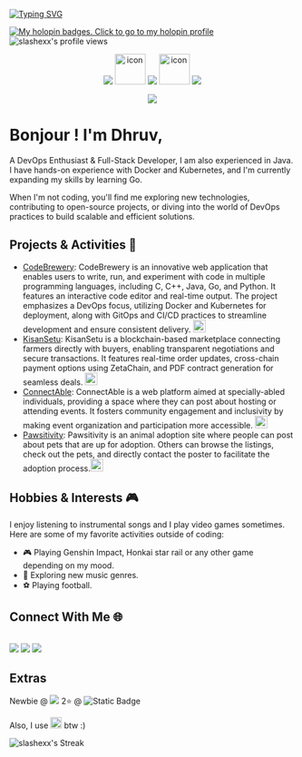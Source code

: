 <a href="https://git.io/typing-svg"><img src="https://readme-typing-svg.demolab.com?font=Fira+Code&weight=350&duration=3000&pause=1000&vCenter=true&random=true&width=300&height=40&lines=I'm+a+programmer;I'm+a+bathroom+singer;I'm+an+overthinker;I'm+a+Java+developer;I'm+a+gamer;I'm+a+DevOps+enthusiast;I'm+a+Web+Developer;I'm+a+gacha+addict;I'm+a+daydreamer;I'm+a+pluviophile;I'm+a+sleepyhead;I'm+an+arch+user+btw" alt="Typing SVG" /></a>

[![My holopin badges. Click to go to my holopin profile](https://holopin.me/slashex)](https://holopin.io/@slashex)
![slashexx's profile views](https://komarev.com/ghpvc/?username=slashexx)

<p align="center">
    <img src="https://skillicons.dev/icons?i=java,nextjs,ts,go" />
    <img src="https://techstack-generator.vercel.app/kubernetes-icon.svg" alt="icon" width="54" height="54" />
    <img src="https://skillicons.dev/icons?i=jenkins,git,githubactions,linux" />
    <img src="https://techstack-generator.vercel.app/react-icon.svg" alt="icon" width="54" height="54" />
    <img src="https://skillicons.dev/icons?i=python,github" />
</p>

<p align="center">
    <img src="https://skillicons.dev/icons?i=tailwind,solidity,flask,js,nodejs,express,firebase,jest,c,cpp,mysql,bootstrap" />
</p>
<h1><strong>Bonjour ! I'm Dhruv,</strong></h1>
<p>A DevOps Enthusiast & Full-Stack Developer, I am also experienced in Java. I have hands-on experience with Docker and Kubernetes, and I'm currently expanding my skills by learning Go.</p>
<p>When I'm not coding, you'll find me exploring new technologies, contributing to open-source projects, or diving into the world of DevOps practices to build scalable and efficient solutions.</p>


<h2><strong>Projects & Activities 🚀 </strong></h2>

- [CodeBrewery](https://codebrewery.vercel.app): CodeBrewery is an innovative web application that enables users to write, run, and experiment with code in multiple programming languages, including C, C++, Java, Go, and Python. It features an interactive code editor and real-time output. The project emphasizes a DevOps focus, utilizing Docker and Kubernetes for deployment, along with GitOps and CI/CD practices to streamline development and ensure consistent delivery. [<img src="https://skillicons.dev/icons?i=github" width="22px" />](https://github.com/slashexx/codebrewery)
- [KisanSetu](https://kisansetu.onrender.com): KisanSetu is a blockchain-based marketplace connecting farmers directly with buyers, enabling transparent negotiations and secure transactions. It features real-time order updates, cross-chain payment options using ZetaChain, and PDF contract generation for seamless deals. [<img src="https://skillicons.dev/icons?i=github" width="22px" />](https://github.com/slashexx/kisansetu)
- [ConnectAble](https://connect-able.onrender.com): ConnectAble is a web platform aimed at specially-abled individuals, providing a space where they can post about hosting or attending events. It fosters community engagement and inclusivity by making event organization and participation more accessible. [<img src="https://skillicons.dev/icons?i=github" width="22px" />](https://github.com/slashexx/connectable)
- [Pawsitivity](https://pawsitivity.onrender.com): Pawsitivity is an animal adoption site where people can post about pets that are up for adoption. Others can browse the listings, check out the pets, and directly contact the poster to facilitate the adoption process.[<img src="https://skillicons.dev/icons?i=github" width="22px" />](https://github.com/slashexx/mini-project)

## Hobbies & Interests 🎮 
I enjoy listening to instrumental songs and I play video games sometimes. Here are some of my favorite activities outside of coding:
- 🎮 Playing Genshin Impact, Honkai star rail or any other game depending on my mood. 
- 🎵 Exploring new music genres. 
- ⚽ Playing football.

<h2><strong>Connect With Me 🌐 </strong></h2><br>
<a href="https://www.linkedin.com/in/dhruvpuri-slashex/"><img src="https://img.shields.io/badge/LinkedIn-0077B5?style=for-the-badge&logo=linkedin&logoColor=white" alttext="LinkedIn"></a> 
<a href="https://www.linkedin.com/in/dhruvpuri-slashex/"><img src="https://img.shields.io/badge/Gmail-D14836?style=for-the-badge&logo=gmail&logoColor=white" alttext="Email"></a> 
<a href="https://www.linkedin.com/in/dhruvpuri-slashex/"><img src="https://img.shields.io/badge/Discord-0077B5?style=for-the-badge&logo=discord&logoColor=white" alttext="Discord"></a>



<h2><strong>Extras</strong></h2> 
Newbie @ <img src="https://img.shields.io/badge/Codeforces-906-blue"> 
2⭐ @ <img alt="Static Badge" src="https://img.shields.io/badge/Codechef-1414-brown">

Also, I use <img src="https://skillicons.dev/icons?i=arch" style="height:20px; width:auto"/> btw :)

![slashexx's Streak](https://github-readme-streak-stats.herokuapp.com/?user=slashexx&theme=midnight-purple&hide_border=true)


